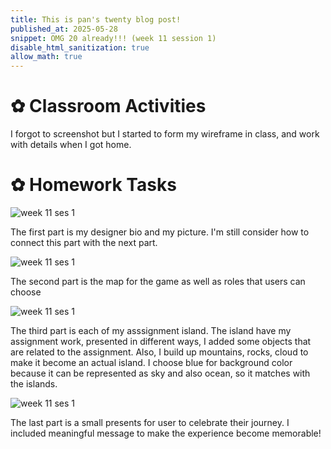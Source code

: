 ```yaml
---
title: This is pan's twenty blog post!
published_at: 2025-05-28
snippet: OMG 20 already!!! (week 11 session 1)
disable_html_sanitization: true
allow_math: true
---
```


# ✿ Classroom Activities
I forgot to screenshot but I started to form my wireframe in class, and work with details when I got home.

# ✿ Homework Tasks
![week 11 ses 1](homeworktasks/week11/w11s1.png)

The first part is my designer bio and my picture. I'm still consider how to connect this part with the next part.

![week 11 ses 1](homeworktasks/week11/w11s1-1.png)

The second part is the map for the game as well as roles that users can choose

![week 11 ses 1](homeworktasks/week11/w11s1-2.png)

The third part is each of my asssignment island. The island have my assignment work, presented in different ways, I added some objects that are related to the assignment. Also, I build up mountains, rocks, cloud to make it become an actual island. I choose blue for background color because it can be represented as sky and also ocean, so it matches with the islands.

![week 11 ses 1](homeworktasks/week11/w11s1-3.png)

The last part is a small presents for user to celebrate their journey. I included meaningful message to make the experience become memorable!
